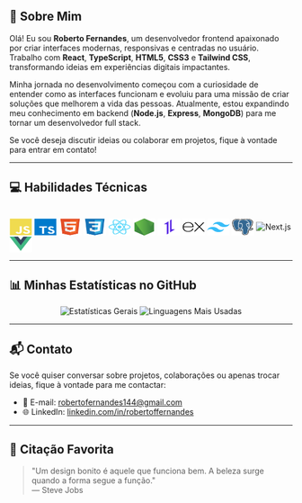 ## 🌟 Sobre Mim

Olá! Eu sou **Roberto Fernandes**, um desenvolvedor frontend apaixonado por criar interfaces modernas, responsivas e centradas no usuário. Trabalho com **React**, **TypeScript**, **HTML5**, **CSS3** e **Tailwind CSS**, transformando ideias em experiências digitais impactantes.

Minha jornada no desenvolvimento começou com a curiosidade de entender como as interfaces funcionam e evoluiu para uma missão de criar soluções que melhorem a vida das pessoas. Atualmente, estou expandindo meu conhecimento em backend (**Node.js**, **Express**, **MongoDB**) para me tornar um desenvolvedor full stack.

Se você deseja discutir ideias ou colaborar em projetos, fique à vontade para entrar em contato!

---

## 💻 Habilidades Técnicas

<div style="display: inline_block"><br>
<!-- Linguagens de Programação -->
  <img align="center" alt="JavaScript" height="30" width="40" src="https://raw.githubusercontent.com/devicons/devicon/master/icons/javascript/javascript-plain.svg">
  <img align="center" alt="TypeScript" height="30" width="40" src="https://raw.githubusercontent.com/devicons/devicon/master/icons/typescript/typescript-original.svg">
  <img align="center" alt="HTML5" height="30" width="40" src="https://raw.githubusercontent.com/devicons/devicon/master/icons/html5/html5-original.svg">
  <img align="center" alt="CSS3" height="30" width="40" src="https://raw.githubusercontent.com/devicons/devicon/master/icons/css3/css3-original.svg">

  <!-- Frameworks e Bibliotecas -->
  <img align="center" alt="React" height="30" width="40" src="https://raw.githubusercontent.com/devicons/devicon/master/icons/react/react-original.svg">
  <img align="center" alt="Node.js" height="30" width="40" src="https://raw.githubusercontent.com/devicons/devicon/master/icons/nodejs/nodejs-original.svg">
  <img align="center" alt="Axios" height="30" width="40" src="https://raw.githubusercontent.com/devicons/devicon/master/icons/axios/axios-plain.svg">
  <img align="center" alt="Express" height="30" width="40" src="https://raw.githubusercontent.com/devicons/devicon/master/icons/express/express-original.svg">
  <img align="center" alt="Tailwind CSS" height="30" width="40" src="https://raw.githubusercontent.com/devicons/devicon/master/icons/tailwindcss/tailwindcss-original.svg">
  <img align="center" alt="PostgreSQL" height="30" width="40" src="https://raw.githubusercontent.com/devicons/devicon/master/icons/postgresql/postgresql-original.svg">
  <!-- Mantendo Next.js e Vue.js como placeholders, pendente confirmação -->
  <img align="center" alt="Next.js" height="30" width="40" src="https://cdn.jsdelivr.net/gh/devicons/devicon/icons/nextjs/nextjs-original.svg" />
  <img align="center" alt="Vue.js" height="30" width="40" src="https://raw.githubusercontent.com/devicons/devicon/master/icons/vuejs/vuejs-original.svg">
</div>

---

## 📊 Minhas Estatísticas no GitHub

<div align="center">
  <!-- Estatísticas Gerais -->
  <img src="https://github-readme-stats.vercel.app/api?username=RFernandes10&show_icons=true&theme=tokyonight&include_all_commits=true&count_private=true" alt="Estatísticas Gerais" />
  
  <!-- Linguagens Mais Usadas -->
  <img src="https://github-readme-stats.vercel.app/api/top-langs/?username=RFernandes10&layout=compact&langs_count=6&theme=highcontrast" alt="Linguagens Mais Usadas" />
</div>

---

## 📬 Contato

Se você quiser conversar sobre projetos, colaborações ou apenas trocar ideias, fique à vontade para me contactar:

- 📧 E-mail: [robertofernandes144@gmail.com](mailto:robertofernandes144@gmail.com)
- 🌐 LinkedIn: [linkedin.com/in/robertoffernandes](https://www.linkedin.com/in/robertoffernandes/)

---

## 🌈 Citação Favorita

> "Um design bonito é aquele que funciona bem. A beleza surge quando a forma segue a função."  
> — Steve Jobs
